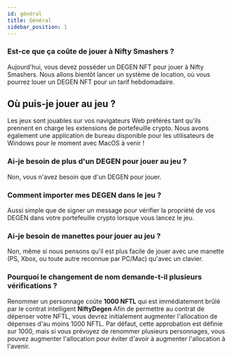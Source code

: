```yaml
---
id: général
title: Général
sidebar_position: 1
---
```


### **Est-ce que ça coûte de jouer à Nifty Smashers ?**

Aujourd'hui, vous devez posséder un DEGEN NFT pour jouer à Nifty Smashers. Nous allons bientôt lancer un système de location, où vous pourrez louer un DEGEN NFT pour un tarif hebdomadaire.

## Où puis-je jouer au jeu ?

Les jeux sont jouables sur vos navigateurs Web préférés tant qu'ils prennent en charge les extensions de portefeuille crypto. Nous avons également une application de bureau disponible pour les utilisateurs de Windows pour le moment avec MacOS à venir !

### **Ai-je besoin de plus d'un DEGEN pour jouer au jeu ?**

Non, vous n'avez besoin que d'un DEGEN pour jouer.

### Comment importer mes DEGEN dans le jeu ?

Aussi simple que de signer un message pour vérifier la propriété de vos DEGEN dans votre portefeuille crypto lorsque vous lancez le jeu.

### **Ai-je besoin de manettes pour jouer au jeu ?**

Non, même si nous pensons qu'il est plus facile de jouer avec une manette (PS, Xbox, ou toute autre reconnue par PC/Mac) qu'avec un clavier.

### Pourquoi le changement de nom demande-t-il plusieurs vérifications ?

Renommer un personnage coûte **1000 NFTL** qui est immédiatement brûlé par le contrat intelligent **NiftyDegen** Afin de permettre au contrat de dépenser votre NFTL, vous devrez initialement augmenter l'allocation de dépenses d'au moins 1000 NFTL. Par défaut, cette approbation est définie sur 1000, mais si vous prévoyez de renommer plusieurs personnages, vous pouvez augmenter l'allocation pour éviter d'avoir à augmenter l'allocation à l'avenir.
